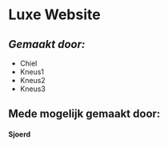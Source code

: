 # Luxe Website
## **_Gemaakt door:_**
+ Chiel
+ Kneus1
+ Kneus2
+ Kneus3

## Mede mogelijk gemaakt door:
#### Sjoerd
